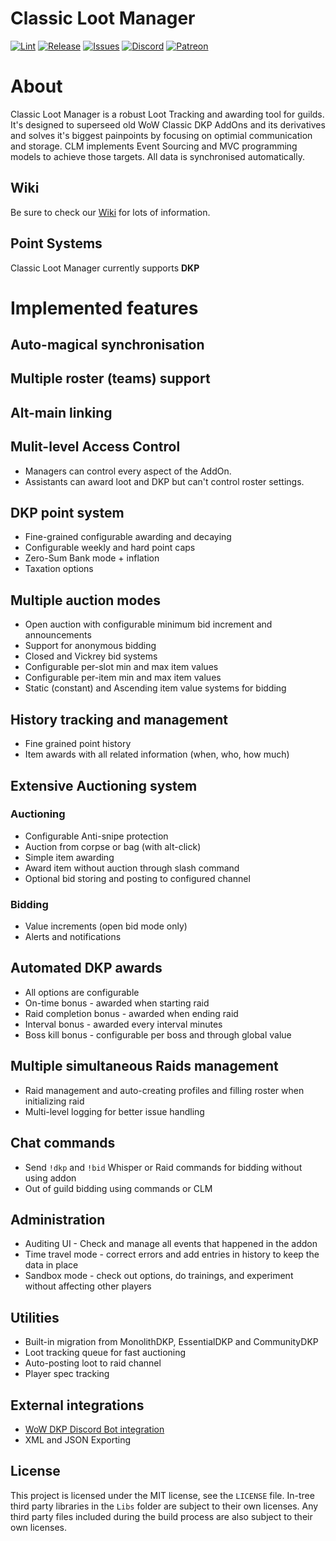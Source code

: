 # Classic Loot Manager

[![Lint](https://github.com/ClassicLootManager/ClassicLootManager/actions/workflows/lint.yml/badge.svg)](https://github.com/ClassicLootManager/ClassicLootManager)
[![Release](https://img.shields.io/github/v/release/ClassicLootManager/classiclootmanager.svg?color=important)](https://github.com/ClassicLootManager/ClassicLootManager/releases)
[![Issues](https://img.shields.io/github/issues/ClassicLootManager/classiclootmanager?color=blue)](https://github.com/ClassicLootManager/ClassicLootManager/issues)
[![Discord](https://img.shields.io/discord/813686248841019392?label=discord)](https://discord.gg/Qjn8KdD8yt)
[![Patreon](https://img.shields.io/badge/Support%20CLM-Patreon-red)](https://www.patreon.com/classiclootmanager)

# About
Classic Loot Manager is a robust Loot Tracking and awarding tool for guilds.
It's designed to superseed old WoW Classic DKP AddOns and its derivatives and solves it's biggest painpoints by focusing on optimial communication and storage. CLM implements Event Sourcing and MVC programming models to achieve those targets. All data is synchronised automatically.

## Wiki
Be sure to check our [Wiki](https://github.com/ClassicLootManager/ClassicLootManager/wiki) for lots of information.

## Point Systems
Classic Loot Manager currently supports **DKP**

# Implemented features
## Auto-magical synchronisation
## Multiple roster (teams) support
## Alt-main linking
## Mulit-level Access Control
* Managers can control every aspect of the AddOn.
* Assistants can award loot and DKP but can't control roster 
settings.
## DKP point system
* Fine-grained configurable awarding and decaying
* Configurable weekly and hard point caps
* Zero-Sum Bank mode + inflation
* Taxation options
## Multiple auction modes
* Open auction with configurable minimum bid increment and announcements
* Support for anonymous bidding
* Closed and Vickrey bid systems
* Configurable per-slot min and max item values
* Configurable per-item min and max item values
* Static (constant) and Ascending item value systems for bidding
## History tracking and management
* Fine grained point history
* Item awards with all related information (when, who, how much)
## Extensive Auctioning system
### Auctioning
* Configurable Anti-snipe protection
* Auction from corpse or bag (with alt-click)
* Simple item awarding
* Award item without auction through slash command
* Optional bid storing and posting to configured channel
### Bidding
* Value increments (open bid mode only)
* Alerts and notifications
## Automated DKP awards
* All options are configurable
* On-time bonus - awarded when starting raid
* Raid completion bonus - awarded when ending raid
* Interval bonus - awarded every interval minutes
* Boss kill bonus - configurable per boss and through global value
## Multiple simultaneous Raids management
* Raid management and auto-creating profiles and filling roster when initializing raid
* Multi-level logging for better issue handling
## Chat commands
* Send `!dkp` and `!bid` Whisper or Raid commands for bidding without using addon
* Out of guild bidding using commands or CLM
## Administration
* Auditing UI - Check and manage all events that happened in the addon
* Time travel mode - correct errors and add entries in history to keep the data in place
* Sandbox mode - check out options, do trainings, and experiment without affecting other players
## Utilities
* Built-in migration from MonolithDKP, EssentialDKP and CommunityDKP
* Loot tracking queue for fast auctioning
* Auto-posting loot to raid channel
* Player spec tracking
## External integrations
* [WoW DKP Discord Bot integration](http://tiny.one/wowdkpbot-discord)
* XML and JSON Exporting

License
--------------

This project is licensed under the MIT license, see the `LICENSE` file. In-tree third party libraries in the `Libs` folder are subject to their own licenses.
Any third party files included during the build process are also subject to their own licenses.